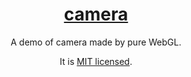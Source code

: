 <h1 align="center"><a href="https://jynxio.github.io/camera/">camera</a></h1>
<p align="center">A demo of camera made by pure WebGL.</p>
<p align="center">It is <a href="https://github.com/jynxio/camera/blob/main/LICENSE">MIT licensed</a>.</p>
